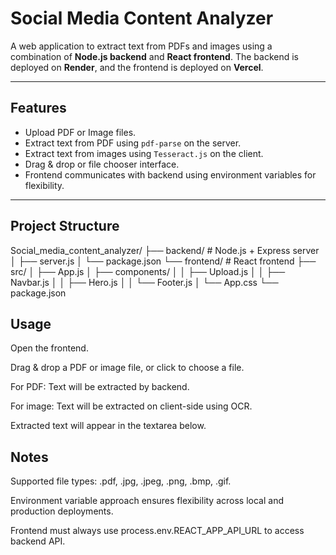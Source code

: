 # Social Media Content Analyzer

A web application to extract text from PDFs and images using a combination of **Node.js backend** and **React frontend**. The backend is deployed on **Render**, and the frontend is deployed on **Vercel**.

---

## Features

- Upload PDF or Image files.
- Extract text from PDF using `pdf-parse` on the server.
- Extract text from images using `Tesseract.js` on the client.
- Drag & drop or file chooser interface.
- Frontend communicates with backend using environment variables for flexibility.

---

## Project Structure
Social_media_content_analyzer/
├── backend/ # Node.js + Express server
│ ├── server.js
│ └── package.json
└── frontend/ # React frontend
├── src/
│ ├── App.js
│ ├── components/
│ │ ├── Upload.js
│ │ ├── Navbar.js
│ │ ├── Hero.js
│ │ └── Footer.js
│ └── App.css
└── package.json

## Usage

Open the frontend.

Drag & drop a PDF or image file, or click to choose a file.

For PDF: Text will be extracted by backend.

For image: Text will be extracted on client-side using OCR.

Extracted text will appear in the textarea below.

## Notes

Supported file types: .pdf, .jpg, .jpeg, .png, .bmp, .gif.

Environment variable approach ensures flexibility across local and production deployments.

Frontend must always use process.env.REACT_APP_API_URL to access backend API.

